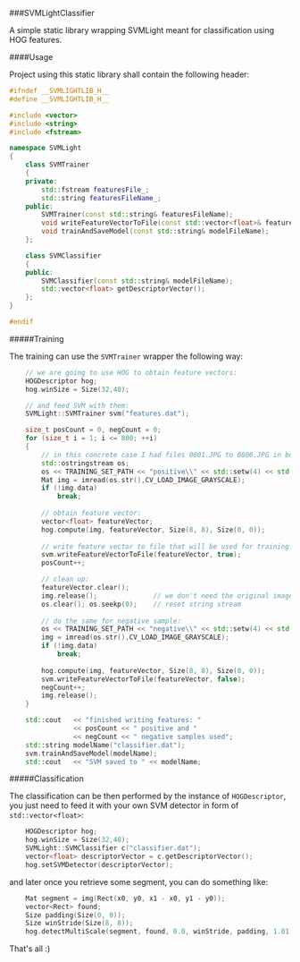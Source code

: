 ###SVMLightClassifier

A simple static library wrapping SVMLight meant for classification using HOG features.


####Usage

Project using this static library shall contain the following header:

```C++
#ifndef __SVMLIGHTLIB_H__
#define __SVMLIGHTLIB_H__

#include <vector>
#include <string>
#include <fstream>

namespace SVMLight
{
    class SVMTrainer
    {
    private:
        std::fstream featuresFile_;
        std::string featuresFileName_;
    public:
        SVMTrainer(const std::string& featuresFileName);
        void writeFeatureVectorToFile(const std::vector<float>& featureVector, bool isPositive);
        void trainAndSaveModel(const std::string& modelFileName);
    };

    class SVMClassifier
    {
    public:
        SVMClassifier(const std::string& modelFileName);
        std::vector<float> getDescriptorVector();
    };
}

#endif
```

#####Training

The training can use the `SVMTrainer` wrapper the following way:

```C++
    // we are going to use HOG to obtain feature vectors:
    HOGDescriptor hog;
    hog.winSize = Size(32,48);

    // and feed SVM with them:
    SVMLight::SVMTrainer svm("features.dat");

    size_t posCount = 0, negCount = 0;
    for (size_t i = 1; i <= 800; ++i)
    {
        // in this concrete case I had files 0001.JPG to 0800.JPG in both "positive" and "negative" subfolders:
        std::ostringstream os;
        os << TRAINING_SET_PATH << "positive\\" << std::setw(4) << std::setfill('0') << i << ".JPG";
        Mat img = imread(os.str(),CV_LOAD_IMAGE_GRAYSCALE);
        if (!img.data)
            break;
        
        // obtain feature vector:
        vector<float> featureVector;
        hog.compute(img, featureVector, Size(8, 8), Size(0, 0));
        
        // write feature vector to file that will be used for training:
        svm.writeFeatureVectorToFile(featureVector, true);                  // true = positive sample
        posCount++;

        // clean up:
        featureVector.clear();
        img.release();              // we don't need the original image anymore
        os.clear(); os.seekp(0);    // reset string stream
        
        // do the same for negative sample:
        os << TRAINING_SET_PATH << "negative\\" << std::setw(4) << std::setfill('0') << i << ".JPG";
        img = imread(os.str(),CV_LOAD_IMAGE_GRAYSCALE);
        if (!img.data)
            break;
        
        hog.compute(img, featureVector, Size(8, 8), Size(0, 0));
        svm.writeFeatureVectorToFile(featureVector, false);
        negCount++;
        img.release();
    }

    std::cout   << "finished writing features: "
                << posCount << " positive and "
                << negCount << " negative samples used";
    std::string modelName("classifier.dat");
    svm.trainAndSaveModel(modelName);
    std::cout   << "SVM saved to " << modelName;
```

#####Classification

The classification can be then performed by the instance of `HOGDescriptor`, you just need to feed it with your own SVM detector in form of `std::vector<float>`:

```C++
    HOGDescriptor hog;
    hog.winSize = Size(32,48);
    SVMLight::SVMClassifier c("classifier.dat");
    vector<float> descriptorVector = c.getDescriptorVector();
    hog.setSVMDetector(descriptorVector);
```

and later once you retrieve some segment, you can do something like:

```C++
    Mat segment = img(Rect(x0, y0, x1 - x0, y1 - y0));
    vector<Rect> found;
    Size padding(Size(0, 0));
    Size winStride(Size(8, 8));
    hog.detectMultiScale(segment, found, 0.0, winStride, padding, 1.01, 0.1);
```

That's all :)
